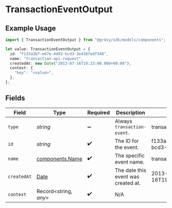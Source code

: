 # TransactionEventOutput

## Example Usage

```typescript
import { TransactionEventOutput } from "@gr4vy/sdk/models/components";

let value: TransactionEventOutput = {
  id: "f133a3b7-e67e-4d83-bcd3-3e438fedf348",
  name: "transaction-api-request",
  createdAt: new Date("2013-07-16T19:23:00.000+00:00"),
  context: {
    "key": "<value>",
  },
};
```

## Fields

| Field                                                                                         | Type                                                                                          | Required                                                                                      | Description                                                                                   | Example                                                                                       |
| --------------------------------------------------------------------------------------------- | --------------------------------------------------------------------------------------------- | --------------------------------------------------------------------------------------------- | --------------------------------------------------------------------------------------------- | --------------------------------------------------------------------------------------------- |
| `type`                                                                                        | *string*                                                                                      | :heavy_minus_sign:                                                                            | Always `transaction-event`.                                                                   | transaction-event                                                                             |
| `id`                                                                                          | *string*                                                                                      | :heavy_check_mark:                                                                            | The ID for the event.                                                                         | f133a3b7-e67e-4d83-bcd3-3e438fedf348                                                          |
| `name`                                                                                        | [components.Name](../../models/components/name.md)                                            | :heavy_check_mark:                                                                            | The specific event name.                                                                      | transaction-api-request                                                                       |
| `createdAt`                                                                                   | [Date](https://developer.mozilla.org/en-US/docs/Web/JavaScript/Reference/Global_Objects/Date) | :heavy_check_mark:                                                                            | The date this event was created at.                                                           | 2013-07-16T19:23:00.000+00:00                                                                 |
| `context`                                                                                     | Record<string, *any*>                                                                         | :heavy_check_mark:                                                                            | N/A                                                                                           |                                                                                               |